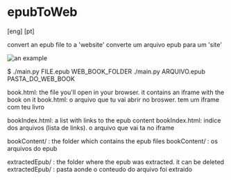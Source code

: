 # epubToWeb
[eng]
[pt]

convert an epub file to a 'website'
converte um arquivo epub para um 'site'

![an example](https://user-images.githubusercontent.com/30227872/113874322-0fba1100-978c-11eb-87e8-16a2a0e3f6b5.png)

$ ./main.py FILE.epub WEB_BOOK_FOLDER
./main.py ARQUIVO.epub PASTA_DO_WEB_BOOK

book.html: the file you'll open in your browser. it contains an iframe with the book on it
book.html: o arquivo que tu vai abrir no broswer. tem um iframe com teu livro

bookIndex.html: a list with links to the epub content
bookIndex.html: indice dos arquivos (lista de links). o arquivo que vai ta no iframe

bookContent/ : the folder which contains the epub files
bookContent/ : os arquivos do epub

extractedEpub/ : the folder where the epub was extracted. it can be deleted
extractedEpub/ : pasta aonde o conteudo do arquivo foi extraido
